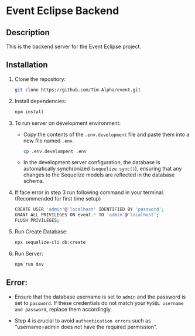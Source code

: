 # Event Eclipse Backend

## Description
This is the backend server for the Event Eclipse project.

## Installation
1. Clone the repository:
   ```bash
   git clone https://github.com/Tim-Alpha/event.git
   ```
   
2. Install dependencies:
   ```bash
   npm install
   ```
3. To run server on development environment:
   - Copy the contents of the `.env.development` file and paste them into a new file named `.env`.
     ```bash
     cp .env.develompent .env
     ```     
   - In the development server configuration, the database is automatically synchronized (`sequelize.sync()`), ensuring that any changes to the Sequelize models are reflected in the database schema.

4. If face error in step 3 run following command in your terminal. (Recommended for first time setup)
   ```bash
   CREATE USER 'admin'@'localhost' IDENTIFIED BY 'password';
   GRANT ALL PRIVILEGES ON event.* TO 'admin'@'localhost';
   FLUSH PRIVILEGES;
   ```

5. Run Create Database:
   ```bash
   npx sequelize-cli db:create
   ```

6. Run Server:
   ```bash
   npm run dev
   ```

## Error:
   - Ensure that the database username is set to `admin` and the password is set to `password`. If these credentials do not match your `MySQL username and password`, replace them accordingly.
     
   - Step 4 is crucial to avoid `authentication errors` such as "username=admin does not have the required permission".
